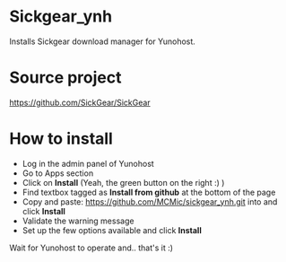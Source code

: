 Sickgear_ynh
=============

Installs Sickgear download manager for Yunohost.

# Source project

https://github.com/SickGear/SickGear

# How to install

- Log in the admin panel of Yunohost
- Go to Apps section
- Click on **Install** (Yeah, the green button on the right :) )
- Find textbox tagged as **Install from github** at the bottom of the page
- Copy and paste: https://github.com/MCMic/sickgear_ynh.git into and click **Install**
- Validate the warning message
- Set up the few options available and click **Install**

Wait for Yunohost to operate and.. that's it :)
